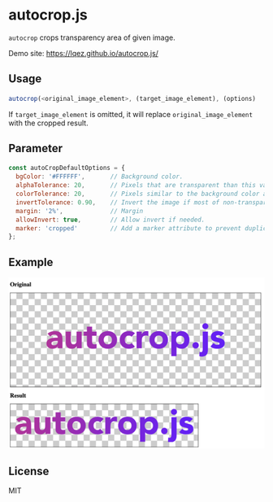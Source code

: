 autocrop.js
===========

`autocrop` crops transparency area of given image.

Demo site: <https://lqez.github.io/autocrop.js/>


Usage
-----

```javascript
autocrop(<original_image_element>, (target_image_element), (options)
```

If `target_image_element` is omitted, it will replace `original_image_element` with the cropped result.

Parameter
---------

```javascript
const autoCropDefaultOptions = {
  bgColor: '#FFFFFF',       // Background color.
  alphaTolerance: 20,       // Pixels that are transparent than this value are considered transparent.
  colorTolerance: 20,       // Pixels similar to the background color are considered as the background.
  invertTolerance: 0.90,    // Invert the image if most of non-transparent pixels are background color.
  margin: '2%',             // Margin
  allowInvert: true,        // Allow invert if needed.
  marker: 'cropped'         // Add a marker attribute to prevent duplicated cropping.
};
```

Example
-------

![Example image of autocrop.js](./example.png)


License
-------

MIT
